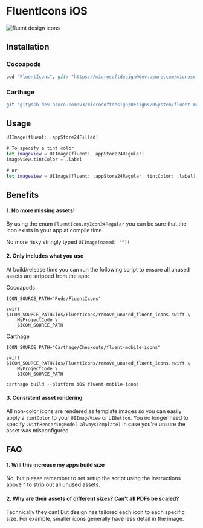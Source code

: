 # FluentIcons iOS

![fluent design icons](../../art/readme-asset.png)

## Installation

### Cocoapods

```ruby
pod "FluentIcons", git: "https://microsoftdesign@dev.azure.com/microsoftdesign/Design%20System/_git/fluent-mobile-icons", tag: "1.0.207"
```

### Carthage

```bash
git "git@ssh.dev.azure.com:v3/microsoftdesign/Design%20System/fluent-mobile-icons" "1.0.207"
```

## Usage

```swift
UIImage(fluent: .appStore24Filled)

# To specify a tint color
let imageView = UIImage(fluent: .appStore24Regular)
imageView.tintColor = .label

# or
let imageView = UIImage(fluent: .appStore24Regular, tintColor: .label)
```

## Benefits

#### 1. No more missing assets!

By using the enum `FluentIcon.myIcon24Regular` you can be sure that the icon exists in your app at compile time.

No more risky stringly typed `UIImage(named: "")!`

#### 2. Only includes what you use

At build/release time you can run the following script to ensure all unused assets are stripped from the app:

Cocoapods
```
ICON_SOURCE_PATH="Pods/FluentIcons"

swift $ICON_SOURCE_PATH/ios/FluentIcons/remove_unused_fluent_icons.swift \
	MyProjectCode \
	$ICON_SOURCE_PATH
```

Carthage
```
ICON_SOURCE_PATH="Carthage/Checkouts/fluent-mobile-icons"

swift $ICON_SOURCE_PATH/ios/FluentIcons/remove_unused_fluent_icons.swift \
	MyProjectCode \
	$ICON_SOURCE_PATH

carthage build --platform iOS fluent-mobile-icons
```

#### 3. Consistent asset rendering

All non-color icons are rendered as template images so you can easily apply a `tintColor` to your `UIImageView` or `UIButton`.  You no longer need to specify `.withRenderingMode(.alwaysTemplate)` in case you're unsure the asset was misconfigured.

## FAQ

#### 1. Will this increase my apps build size

No, but please remember to set setup the script using the instructions above ^ to strip out all unused assets.

#### 2. Why are their assets of different sizes? Can't all PDFs be scaled?

Technically they can!  But design has tailored each icon to each specific size.  For example, smaller icons generally have less detail in the image.